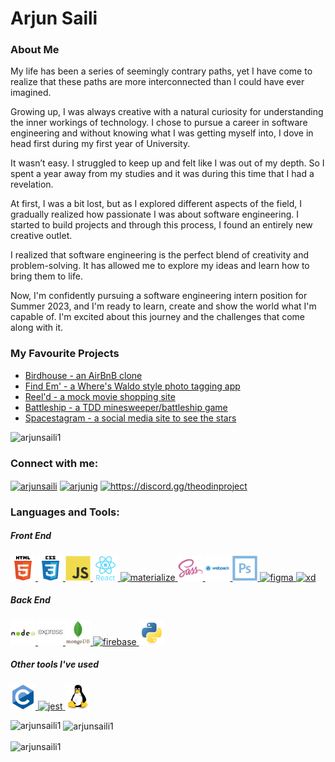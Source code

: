 

<h1>Arjun Saili</h1>
<h3>About Me</h3>
<p>My life has been a series of seemingly contrary paths, yet I have come to realize that these paths are more interconnected than I could have ever imagined. 

Growing up, I was always creative with a natural curiosity for understanding the inner workings of technology. I chose to pursue a career in software engineering and without knowing what I was getting myself into, I dove in head first during my first year of University. 

It wasn’t easy. I struggled to keep up and felt like I was out of my depth. So I spent a year away from my studies and it was during this time that I had a revelation. 

At first, I was a bit lost, but as I explored different aspects of the field, I gradually realized how passionate I was about software engineering. I started to build projects and through this process, I found an entirely new creative outlet. 

I realized that software engineering is the perfect blend of creativity and problem-solving. It has allowed me to explore my ideas and learn how to bring them to life. 

Now, I'm confidently pursuing a software engineering intern position for Summer 2023, and I'm ready to learn, create and show the world what I'm capable of. I'm excited about this journey and the challenges that come along with it.</p>
<h3>My Favourite Projects</h3>

- [Birdhouse - an AirBnB clone](https://github.com/ArjunSaili1/airbnb-clone)
- [Find Em' - a Where's Waldo style photo tagging app](https://github.com/ArjunSaili1/photo-tagging-app)
- [Reel'd - a mock movie shopping site](https://github.com/ArjunSaili1/shopping-cart)
- [Battleship - a TDD minesweeper/battleship game](https://github.com/ArjunSaili1/battleship)
- [Spacestagram - a social media site to see the stars](https://github.com/ArjunSaili1/spacestagram)

<p align="left"> <img src="https://komarev.com/ghpvc/?username=arjunsaili1&label=Profile%20views&color=0e75b6&style=flat" alt="arjunsaili1" /> </p>

<h3 align="left">Connect with me:</h3>
<p align="left">
<a href="https://linkedin.com/in/arjunsaili" target="blank"><img align="center" src="https://raw.githubusercontent.com/rahuldkjain/github-profile-readme-generator/master/src/images/icons/Social/linked-in-alt.svg" alt="arjunsaili" height="30" width="40" /></a>
<a href="https://instagram.com/arjunig" target="blank"><img align="center" src="https://raw.githubusercontent.com/rahuldkjain/github-profile-readme-generator/master/src/images/icons/Social/instagram.svg" alt="arjunig" height="30" width="40" /></a>
<a href="https://discord.gg/https://discord.gg/theodinproject" target="blank"><img align="center" src="https://raw.githubusercontent.com/rahuldkjain/github-profile-readme-generator/master/src/images/icons/Social/discord.svg" alt="https://discord.gg/theodinproject" height="30" width="40" /></a>
</p>

<h3 align="left">Languages and Tools:</h3>
<h5>Front End</h5>
<a href="https://www.w3.org/html/" target="_blank" rel="noreferrer"> <img src="https://raw.githubusercontent.com/devicons/devicon/master/icons/html5/html5-original-wordmark.svg" alt="html5" width="40" height="40"/> </a><a href="https://www.w3schools.com/css/" target="_blank" rel="noreferrer"> <img src="https://raw.githubusercontent.com/devicons/devicon/master/icons/css3/css3-original-wordmark.svg" alt="css3" width="40" height="40"/> </a><a href="https://developer.mozilla.org/en-US/docs/Web/JavaScript" target="_blank" rel="noreferrer"> <img src="https://raw.githubusercontent.com/devicons/devicon/master/icons/javascript/javascript-original.svg" alt="javascript" width="40" height="40"/> </a><a href="https://reactjs.org/" target="_blank" rel="noreferrer"> <img src="https://raw.githubusercontent.com/devicons/devicon/master/icons/react/react-original-wordmark.svg" alt="react" width="40" height="40"/> </a><a href="https://materializecss.com/" target="_blank" rel="noreferrer"> <img src="https://raw.githubusercontent.com/prplx/svg-logos/5585531d45d294869c4eaab4d7cf2e9c167710a9/svg/materialize.svg" alt="materialize" width="40" height="40"/> </a><a href="https://sass-lang.com" target="_blank" rel="noreferrer"> <img src="https://raw.githubusercontent.com/devicons/devicon/master/icons/sass/sass-original.svg" alt="sass" width="40" height="40"/> </a><a href="https://webpack.js.org" target="_blank" rel="noreferrer"> <img src="https://raw.githubusercontent.com/devicons/devicon/d00d0969292a6569d45b06d3f350f463a0107b0d/icons/webpack/webpack-original-wordmark.svg" alt="webpack" width="40" height="40"/> </a><a href="https://www.photoshop.com/en" target="_blank" rel="noreferrer"> <img src="https://raw.githubusercontent.com/devicons/devicon/master/icons/photoshop/photoshop-line.svg" alt="photoshop" width="40" height="40"/> </a><a href="https://www.figma.com/" target="_blank" rel="noreferrer"> <img src="https://www.vectorlogo.zone/logos/figma/figma-icon.svg" alt="figma" width="40" height="40"/> </a><a href="https://www.adobe.com/products/xd.html" target="_blank" rel="noreferrer"> <img src="https://cdn.worldvectorlogo.com/logos/adobe-xd.svg" alt="xd" width="40" height="40"/> </a>

<h5>Back End</h5>
<a href="https://nodejs.org" target="_blank" rel="noreferrer"> <img src="https://raw.githubusercontent.com/devicons/devicon/master/icons/nodejs/nodejs-original-wordmark.svg" alt="nodejs" width="40" height="40"/> </a><a href="https://expressjs.com" target="_blank" rel="noreferrer"> <img src="https://raw.githubusercontent.com/devicons/devicon/master/icons/express/express-original-wordmark.svg" alt="express" width="40" height="40"/> </a> <a href="https://www.mongodb.com/" target="_blank" rel="noreferrer"> <img src="https://raw.githubusercontent.com/devicons/devicon/master/icons/mongodb/mongodb-original-wordmark.svg" alt="mongodb" width="40" height="40"/> </a><a href="https://firebase.google.com/" target="_blank" rel="noreferrer"> <img src="https://www.vectorlogo.zone/logos/firebase/firebase-icon.svg" alt="firebase" width="40" height="40"/> </a><a href="https://www.python.org" target="_blank" rel="noreferrer"> <img src="https://raw.githubusercontent.com/devicons/devicon/master/icons/python/python-original.svg" alt="python" width="40" height="40"/> </a>

<h5>Other tools I've used</h5>
<a href="https://www.cprogramming.com/" target="_blank" rel="noreferrer"> <img src="https://raw.githubusercontent.com/devicons/devicon/master/icons/c/c-original.svg" alt="c" width="40" height="40"/> </a><a href="https://jestjs.io" target="_blank" rel="noreferrer"> <img src="https://www.vectorlogo.zone/logos/jestjsio/jestjsio-icon.svg" alt="jest" width="40" height="40"/> </a><a href="https://www.linux.org/" target="_blank" rel="noreferrer"> <img src="https://raw.githubusercontent.com/devicons/devicon/master/icons/linux/linux-original.svg" alt="linux" width="40" height="40"/> </a>

<p><img align="left" src="https://github-readme-stats.vercel.app/api/top-langs?username=arjunsaili1&show_icons=true&locale=en&layout=compact" alt="arjunsaili1" /></p>

<p>&nbsp;<img align="center" src="https://github-readme-stats.vercel.app/api?username=arjunsaili1&show_icons=true&theme=dark&locale=en" alt="arjunsaili1" /></p>

<p><img align="center" src="https://github-readme-streak-stats.herokuapp.com/?user=arjunsaili1&" alt="arjunsaili1" /></p>
